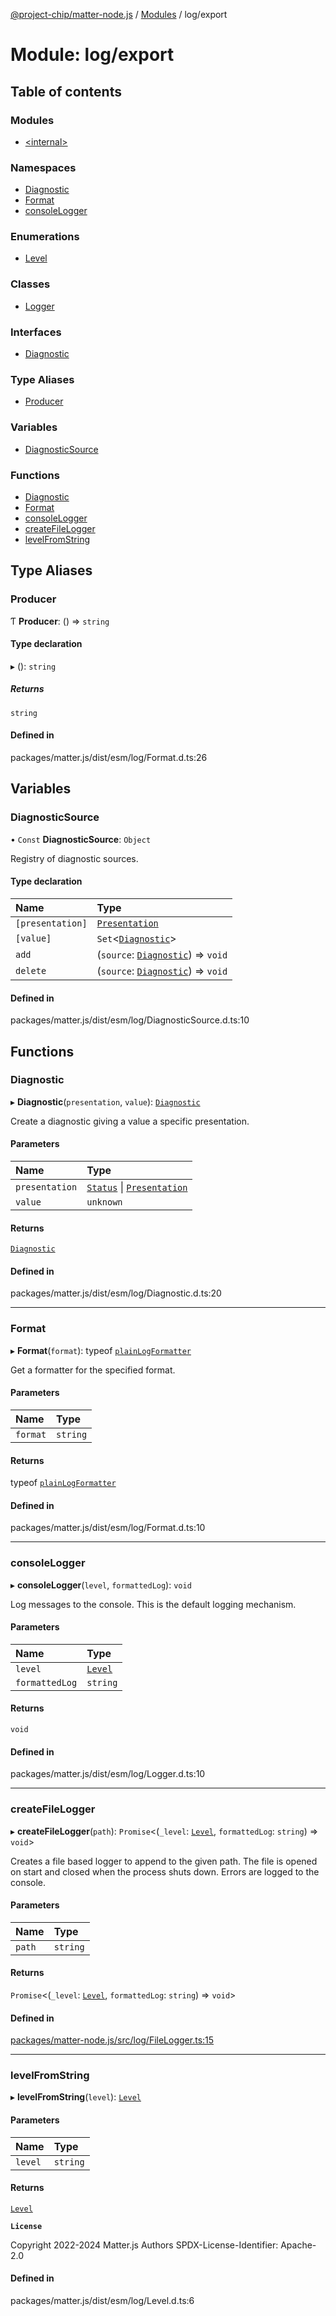 [@project-chip/matter-node.js](../README.md) / [Modules](../modules.md) / log/export

# Module: log/export

## Table of contents

### Modules

- [\<internal\>](log_export._internal_.md)

### Namespaces

- [Diagnostic](log_export.Diagnostic.md)
- [Format](log_export.Format.md)
- [consoleLogger](log_export.consoleLogger.md)

### Enumerations

- [Level](../enums/log_export.Level.md)

### Classes

- [Logger](../classes/log_export.Logger.md)

### Interfaces

- [Diagnostic](../interfaces/log_export.Diagnostic-1.md)

### Type Aliases

- [Producer](log_export.md#producer)

### Variables

- [DiagnosticSource](log_export.md#diagnosticsource)

### Functions

- [Diagnostic](log_export.md#diagnostic)
- [Format](log_export.md#format)
- [consoleLogger](log_export.md#consolelogger)
- [createFileLogger](log_export.md#createfilelogger)
- [levelFromString](log_export.md#levelfromstring)

## Type Aliases

### Producer

Ƭ **Producer**: () => `string`

#### Type declaration

▸ (): `string`

##### Returns

`string`

#### Defined in

packages/matter.js/dist/esm/log/Format.d.ts:26

## Variables

### DiagnosticSource

• `Const` **DiagnosticSource**: `Object`

Registry of diagnostic sources.

#### Type declaration

| Name | Type |
| :------ | :------ |
| `[presentation]` | [`Presentation`](../enums/log_export.Diagnostic.Presentation.md) |
| `[value]` | `Set`\<[`Diagnostic`](../interfaces/log_export.Diagnostic-1.md)\> |
| `add` | (`source`: [`Diagnostic`](../interfaces/log_export.Diagnostic-1.md)) => `void` |
| `delete` | (`source`: [`Diagnostic`](../interfaces/log_export.Diagnostic-1.md)) => `void` |

#### Defined in

packages/matter.js/dist/esm/log/DiagnosticSource.d.ts:10

## Functions

### Diagnostic

▸ **Diagnostic**(`presentation`, `value`): [`Diagnostic`](../interfaces/log_export.Diagnostic-1.md)

Create a diagnostic giving a value a specific presentation.

#### Parameters

| Name | Type |
| :------ | :------ |
| `presentation` | [`Status`](../enums/exports_common.Lifecycle.Status.md) \| [`Presentation`](../enums/log_export.Diagnostic.Presentation.md) |
| `value` | `unknown` |

#### Returns

[`Diagnostic`](../interfaces/log_export.Diagnostic-1.md)

#### Defined in

packages/matter.js/dist/esm/log/Diagnostic.d.ts:20

___

### Format

▸ **Format**(`format`): typeof [`plainLogFormatter`](log_export._internal_.md#plainlogformatter)

Get a formatter for the specified format.

#### Parameters

| Name | Type |
| :------ | :------ |
| `format` | `string` |

#### Returns

typeof [`plainLogFormatter`](log_export._internal_.md#plainlogformatter)

#### Defined in

packages/matter.js/dist/esm/log/Format.d.ts:10

___

### consoleLogger

▸ **consoleLogger**(`level`, `formattedLog`): `void`

Log messages to the console.  This is the default logging mechanism.

#### Parameters

| Name | Type |
| :------ | :------ |
| `level` | [`Level`](../enums/log_export.Level.md) |
| `formattedLog` | `string` |

#### Returns

`void`

#### Defined in

packages/matter.js/dist/esm/log/Logger.d.ts:10

___

### createFileLogger

▸ **createFileLogger**(`path`): `Promise`\<(`_level`: [`Level`](../enums/log_export.Level.md), `formattedLog`: `string`) => `void`\>

Creates a file based logger to append to the given path.
The file is opened on start and closed when the process shuts down.
Errors are logged to the console.

#### Parameters

| Name | Type |
| :------ | :------ |
| `path` | `string` |

#### Returns

`Promise`\<(`_level`: [`Level`](../enums/log_export.Level.md), `formattedLog`: `string`) => `void`\>

#### Defined in

[packages/matter-node.js/src/log/FileLogger.ts:15](https://github.com/project-chip/matter.js/blob/0c058ae17fdba4c0b89b8b13c309011d51782299/packages/matter-node.js/src/log/FileLogger.ts#L15)

___

### levelFromString

▸ **levelFromString**(`level`): [`Level`](../enums/log_export.Level.md)

#### Parameters

| Name | Type |
| :------ | :------ |
| `level` | `string` |

#### Returns

[`Level`](../enums/log_export.Level.md)

**`License`**

Copyright 2022-2024 Matter.js Authors
SPDX-License-Identifier: Apache-2.0

#### Defined in

packages/matter.js/dist/esm/log/Level.d.ts:6
